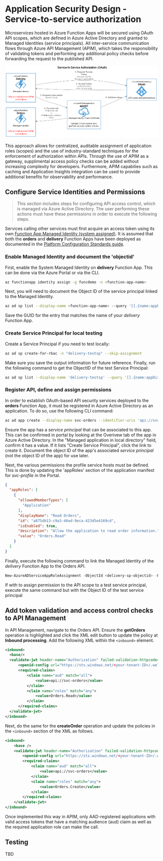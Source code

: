 # Application Security Design - Service-to-service authorization

Microservices hosted in Azure Function Apps will be secured using OAuth API scopes, which are defined in Azure Active Directory and granted to Managed Identities (service principals). All inter-service communication flows through Azure API Management (APIM), which takes the responsibility of validating tokens and performing any additional policy checks before forwarding the request to the published API.

<img src="img/s2s-oauth.png" width="700"/>

This approach allows for centralized, auditable assignment of application roles (scopes) and the use of industry-standard techniques for the enforcement of authorization within APIs. Through the use of APIM as a gateway, supplimental access policy checks can be added without increasing complexity for developers. Furthermore, APIM capabilies such as caching and Application Insights integration can be used to provide additional benefits for observability and performance.

## Configure Service Identities and Permissions

> This section includes steps for configuring API access control, which is managed via Azure Active Directory. The user performing these actions must have these permissions in order to execute the following steps.

Services calling other services must first acquire an access token using its own [Function App Managed Identity (system assigned)](https://docs.microsoft.com/en-us/azure/app-service/overview-managed-identity?tabs=dotnet). It is assumed that both the **orders** and **delivery** Function Apps have been deployed as documented in the [Platform Configuration Standards guide](1-plat-configstds.md).

### Enable Managed Identity and document the 'objectid'

First, enable the System Managed Identity on **delivery** Function App. This can be done via the Azure Portal or via the CLI.

```bash
az functionapp identity assign -g funcdemo -n <function-app-name>
```

Next, you will need to document the Object ID of the service principal linked to the Managed Identity.

```bash
az ad sp list --display-name <function-app-name> --query '[].{name:appDisplayName,objectId:objectId}' -o tsv
```

Save the GUID for the entry that matches the name of your *delivery* Function App.

### Create Service Principal for local testing

Create a Service Principal if you need to test locally:

```bash
az ad sp create-for-rbac -n "delivery-testsp" --skip-assignment
```

Make sure you save the output information for future reference. Finally, run the following command to get the ObjectID of the test Service Principal:

```bash
az ad sp list --display-name 'delivery-testsp' --query '[].{name:appDisplayName,objectId:objectId}' -o tsv
```

### Register API, define and assign permissions

In order to establish OAuth-based API security services deployed to the **orders** Function App, it must be registered in Azure Active Directory as an application. To do so, use the following CLI command:

```bash
az ad app create --display-name svc-orders --identifier-uris 'api://svc-orders'
```

Ensure the app has a *service principal* that can be associated to this app. This can be confirmed in portal by looking at the Overivew tab of the app in Azure Active Directory. In the "Managed application in local directory" field, confirm it has a value. If it lists "Create Service Principal", click the link to create it. Document the object ID of the app's associated *service principal* (not the object ID of the app) for use later.

Next, the various permissions the profile service hosts must be defined. This is done by updating the 'appRoles' section of the application manifest for *svc-profile* in the Portal.

```json
{
  "appRoles": [
    {
      "allowedMemberTypes": [
        "Application"
      ],
      "displayName": "Read Orders",
      "id": "a875db13-c9a3-46ed-9eca-423d5e4169cd",
      "isEnabled": true,
      "description": "Allow the application to read order information.",
      "value": "Orders.Read"
    }
  ]
}
```

Finally, execute the following command to link the Managed Identity of the *delivery* Function App to the Orders API.

```powershell
New-AzureADServiceAppRoleAssignment -ObjectId <delivery-sp-objectid> -PrincipalId <delivery-sp-objectid> -Id <orders-approle-id> -ResourceId <orders-app-serviceprincipal-objectid>
```

If with to assign permission to the API scope to a test service principal, execute the same command but with the Object ID of the test service principal 

## Add token validation and access control checks to API Management

In API Management, navigate to the Orders API. Ensure the **getOrders** operation is highlighted and click the XML edit button to update the policy at **Inbound processing**. Add the following XML within the `<inbound>` element.

```XML
<inbound>
  <base/>
  <validate-jwt header-name="Authorization" failed-validation-httpcode="401" failed-validation-error-message="Unauthorized. Access token is missing or invalid.">
      <openid-config url="https://sts.windows.net/<your-tenant-ID>/.well-known/openid-configuration" />
      <required-claims>
          <claim name="aud" match="all">
              <value>api://svc-orders</value>
          </claim>
          <claim name="roles" match="any">
              <value>Orders.Read</value>
          </claim>
      </required-claims>
  </validate-jwt>
</inbound>
```

Next, do the same for the **createOrder** operation and update the policies in the `<inbound>` section of the XML as follows.

```XML
<inbound>
    <base />
    <validate-jwt header-name="Authorization" failed-validation-httpcode="401" failed-validation-error-message="Unauthorized. Access token is missing or invalid.">
        <openid-config url="https://sts.windows.net/<your-tenant-ID>/.well-known/openid-configuration" />
        <required-claims>
            <claim name="aud" match="all">
                <value>api://svc-orders</value>
            </claim>
            <claim name="roles" match="any">
                <value>Orders.Create</value>
            </claim>
        </required-claims>
    </validate-jwt>
</inbound>
```

Once implemented this way in APIM, only AAD-registered applications with valid access tokens that have a matching audience (aud) claim as well as the required application role can make the call.

## Testing

TBD
